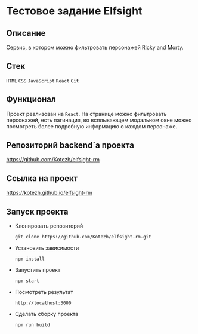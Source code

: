 # Тестовое задание Elfsight

## Описание

Сервис, в котором можно фильтровать персонажей Ricky and Morty.

## Стек

`HTML` `CSS` `JavaScript` `React` `Git`

## Функционал

Проект реализован на `React`. На странице можно фильтровать персонажей, есть пагинация, во всплывающем модальном окне можно посмотреть более подробную информацию о каждом персонаже.

## Репозиторий backend`а проекта

https://github.com/Kotezh/elfsight-rm

## Ссылка на проект

https://kotezh.github.io/elfsight-rm

## Запуск проекта

- Клонировать репозиторий

  `git clone https://github.com/Kotezh/elfsight-rm.git`

- Установить зависимости

  `npm install`

- Запустить проект

  `npm start`

- Посмотреть результат

  `http://localhost:3000`

- Сделать сборку проекта

  `npm run build`
